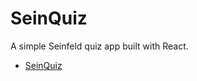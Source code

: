 # SeinQuiz
A simple Seinfeld quiz app built with React.
- [SeinQuiz](https://seinquiz.netlify.app/)
